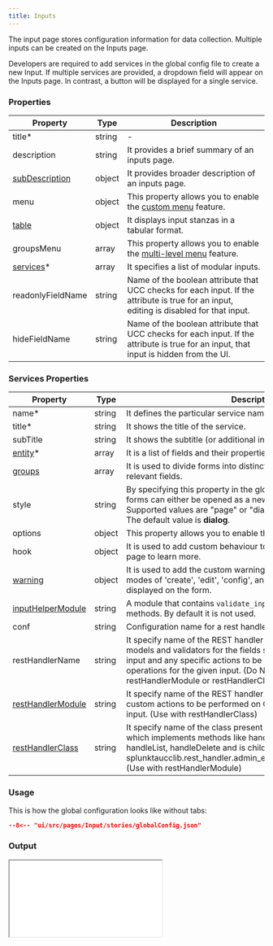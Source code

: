 ```yaml
---
title: Inputs
---
```


The input page stores configuration information for data collection. Multiple inputs can be created on the Inputs page.

Developers are required to add services in the global config file to create a new Input. If multiple services are
provided, a dropdown field will appear on the Inputs page. In contrast, a button will be displayed for a single service.

### Properties

| Property                                                                  | Type   | Description                                                                                                                              |
|---------------------------------------------------------------------------|--------|------------------------------------------------------------------------------------------------------------------------------------------|
| title<span class="required-asterisk">\*</span>                            | string | -                                                                                                                                        |
| description                                                               | string | It provides a brief summary of an inputs page.                                                                                           |
| [subDescription](../advanced/sub_description.md)                          | object | It provides broader description of an inputs page.                                                                                       |
| menu                                                                      | object | This property allows you to enable the [custom menu](../custom_ui_extensions/custom_menu.md) feature.                                    |
| [table](../table.md)                                                      | object | It displays input stanzas in a tabular format.                                                                                           |
| groupsMenu                                                                | array  | This property allows you to enable the [multi-level menu](./multilevel_menu.md) feature.                                                 |
| [services](#services-properties)<span class="required-asterisk">\*</span> | array  | It specifies a list of modular inputs.                                                                                                   |
| readonlyFieldName                                                         | string | Name of the boolean attribute that UCC checks for each input. If the attribute is true for an input, editing is disabled for that input. |
| hideFieldName                                                             | string | Name of the boolean attribute that UCC checks for each input. If the attribute is true for an input, that input is hidden from the UI.   |

### Services Properties

| Property                                                              | Type   | Description                                                                                                                                                                                                                                                                         |
| --------------------------------------------------------------------- | ------ | ----------------------------------------------------------------------------------------------------------------------------------------------------------------------------------------------------------------------------------------------------------------------------------- |
| name<span class="required-asterisk">\*</span>                         | string | It defines the particular service name.                                                                                                                                                                                                                                             |
| title<span class="required-asterisk">\*</span>                        | string | It shows the title of the service.                                                                                                                                                                                                                                                  |
| subTitle                                                              | string | It shows the subtitle (or additional information) of the service.                                                                                                                                                                                                                   |
| [entity](../entity/index.md)<span class="required-asterisk">\*</span> | array  | It is a list of fields and their properties.                                                                                                                                                                                                                                        |
| [groups](../advanced/groups_feature.md)                               | array  | It is used to divide forms into distinct sections, each comprising relevant fields.                                                                                                                                                                                                 |
| style                                                                 | string | By specifying this property in the global configuration file, the forms can either be opened as a new page or in a dialog. <br>Supported values are "page" or "dialog". <br> The default value is **dialog**.                                                                       |
| options                                                               | object | This property allows you to enable the [saveValidator](../advanced/save_validator.md) feature.                                                                                                                                                                                      |
| hook                                                                  | object | It is used to add custom behaviour to forms. Visit the [Custom Hook](../custom_ui_extensions/custom_hook.md) page to learn more.                                                                                                                                                    |
| [warning](../advanced/custom_warning.md)                              | object | It is used to add the custom warning message for each of the modes of 'create', 'edit', 'config', and 'clone'. The message is displayed on the form.                                                                                                                                |
| [inputHelperModule](./helper.md)                                      | string | A module that contains `validate_input` and `stream_events` methods. By default it is not used.                                                                                                                                                                                     |
| conf                                                                  | string | Configuration name for a rest handler.                                                                                                                                                                                                                                              |
| restHandlerName                                                       | string | It specify name of the REST handler script, that provides fields, models and validators for the fields supported under the specified input and any specific actions to be performed on CRUD operations for the given input. (Do NOT use with restHandlerModule or restHandlerClass) |
| [restHandlerModule](../advanced/custom_rest_handler.md)               | string | It specify name of the REST handler script that implements the custom actions to be performed on CRUD operations for the given input. (Use with restHandlerClass)                                                                                                                   |
| [restHandlerClass](../advanced/custom_rest_handler.md)                | string | It specify name of the class present in the restHandlerModule, which implements methods like handleCreate, handleEdit, handleList, handleDelete and is child class of splunktaucclib.rest_handler.admin_external.AdminExternalHandler. (Use with restHandlerModule)                 |

### Usage

This is how the global configuration looks like without tabs:

```json
--8<-- "ui/src/pages/Input/stories/globalConfig.json"
```

### Output

<iframe src="/addonfactory-ucc-generator/storybook/?path=/story/pages-inputpage--input-page-view&full=1&shortcuts=false&singleStory=true"></ifame>
